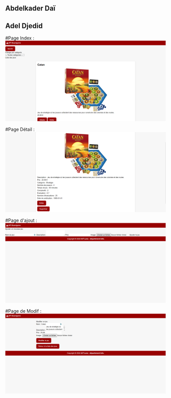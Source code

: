 ## Abdelkader Daï
## Adel Djedid 

#Page Index : 
![image.png](./image.png)

#Page Détail : 
![image-1.png](./image-1.png)

#Page d'ajout : 
![image-2.png](./image-2.png)

#Page de Modif : 
![image-3.png](./image-3.png)
